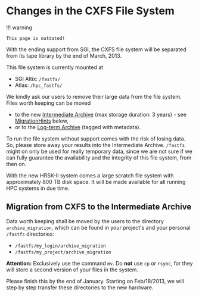# Changes in the CXFS File System

!!! warning

    This page is outdated!

With the ending support from SGI, the CXFS file system will be separated from its tape library by
the end of March, 2013.

This file system is currently mounted at

* SGI Altix: `/fastfs/`
* Atlas: `/hpc_fastfs/`

We kindly ask our users to remove their large data from the file system.
Files worth keeping can be moved

* to the new [Intermediate Archive](../data_lifecycle/intermediate_archive.md) (max storage
    duration: 3 years) - see
    [MigrationHints](#migration-from-cxfs-to-the-intermediate-archive) below,
* or to the [Log-term Archive](../data_lifecycle/preservation_research_data.md) (tagged with
    metadata).

To run the file system without support comes with the risk of losing data. So, please store away
your results into the Intermediate Archive. `/fastfs` might on only be used for really temporary
data, since we are not sure if we can fully guarantee the availability and the integrity of this
file system, from then on.

With the new HRSK-II system comes a large scratch file system with approximately 800 TB disk space.
It will be made available for all running HPC systems in due time.

## Migration from CXFS to the Intermediate Archive

Data worth keeping shall be moved by the users to the directory
`archive_migration`, which can be found in your project's and your
personal `/fastfs` directories:

* `/fastfs/my_login/archive_migration`
* `/fastfs/my_project/archive_migration`

**Attention:** Exclusively use the command `mv`. Do **not** use `cp` or `rsync`, for they will store
a second version of your files in the system.

Please finish this by the end of January. Starting on Feb/18/2013, we will step by step transfer
these directories to the new hardware.

